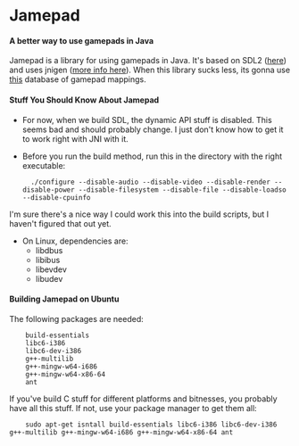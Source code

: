 # Jamepad
#### A better way to use gamepads in Java

Jamepad is a library for using gamepads in Java. It's based on SDL2 ([here](https://www.libsdl.org/)) and uses jnigen ([more info here](https://github.com/libgdx/libgdx/wiki/jnigen)). When this library sucks less, its gonna use [this](https://github.com/gabomdq/SDL_GameControllerDB) database of gamepad mappings.

#### Stuff You Should Know About Jamepad

- For now, when we build SDL, the  dynamic API stuff is disabled. This seems bad and should probably change. I just don't know how to get it to work right with JNI with it.

- Before you run the build method, run this in the directory with the right executable:

        ./configure --disable-audio --disable-video --disable-render --disable-power --disable-filesystem --disable-file --disable-loadso --disable-cpuinfo
I'm sure there's a nice way I could work this into the build scripts, but I haven't figured that out yet.

- On Linux, dependencies are:
  - libdbus
  - libibus
  - libevdev
  - libudev

#### Building Jamepad on Ubuntu
The following packages are needed:

        build-essentials 
        libc6-i386 
        libc6-dev-i386 
        g++-multilib
        g++-mingw-w64-i686 
        g++-mingw-w64-x86-64
        ant
       
If you've build C stuff for different platforms and bitnesses, you probably have all this stuff. If not, use your package manager to get them all: 
        
        sudo apt-get isntall build-essentials libc6-i386 libc6-dev-i386 g++-multilib g++-mingw-w64-i686 g++-mingw-w64-x86-64 ant

